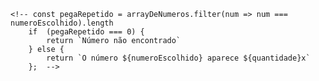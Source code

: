     <!-- const pegaRepetido = arrayDeNumeros.filter(num => num === numeroEscolhido).length
        if  (pegaRepetido === 0) {
            return `Número não encontrado`
        } else {
            return `O número ${numeroEscolhido} aparece ${quantidade}x`
        };  -->